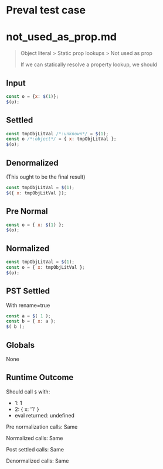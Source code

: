 # Preval test case

# not_used_as_prop.md

> Object literal > Static prop lookups > Not used as prop
>
> If we can statically resolve a property lookup, we should

## Input

`````js filename=intro
const o = {x: $(1)};
$(o);
`````

## Settled


`````js filename=intro
const tmpObjLitVal /*:unknown*/ = $(1);
const o /*:object*/ = { x: tmpObjLitVal };
$(o);
`````

## Denormalized
(This ought to be the final result)

`````js filename=intro
const tmpObjLitVal = $(1);
$({ x: tmpObjLitVal });
`````

## Pre Normal


`````js filename=intro
const o = { x: $(1) };
$(o);
`````

## Normalized


`````js filename=intro
const tmpObjLitVal = $(1);
const o = { x: tmpObjLitVal };
$(o);
`````

## PST Settled
With rename=true

`````js filename=intro
const a = $( 1 );
const b = { x: a };
$( b );
`````

## Globals

None

## Runtime Outcome

Should call `$` with:
 - 1: 1
 - 2: { x: '1' }
 - eval returned: undefined

Pre normalization calls: Same

Normalized calls: Same

Post settled calls: Same

Denormalized calls: Same
